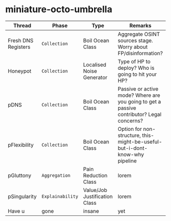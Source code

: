 # miniature-octo-umbrella

| Thread | Phase | Type | Remarks |
| --- | --- | --- | --- |
| Fresh DNS Registers | `Collection` | Boil Ocean Class | Aggregate OSINT sources stage. Worry about FP/disinformation? |
| Honeypot | `Collection` | Localised Noise Generator | Type of HP to deploy? Who is going to hit your HP? | 
| pDNS | `Collection` | Boil Ocean Class | Passive or active mode? Where are you going to get a passive contributor? Legal concerns? |
| pFlexibility | `Collection` | Boil Ocean Class | Option for non-structure, this-might-be-useful-but-i-dont-know-why pipeline |
| pGluttony | `Aggregation` | Pain Reduction Class | lorem |
| pSingularity | `Explainability` | Value/Job Justification Class | lorem |
| Have u | gone | insane | yet |